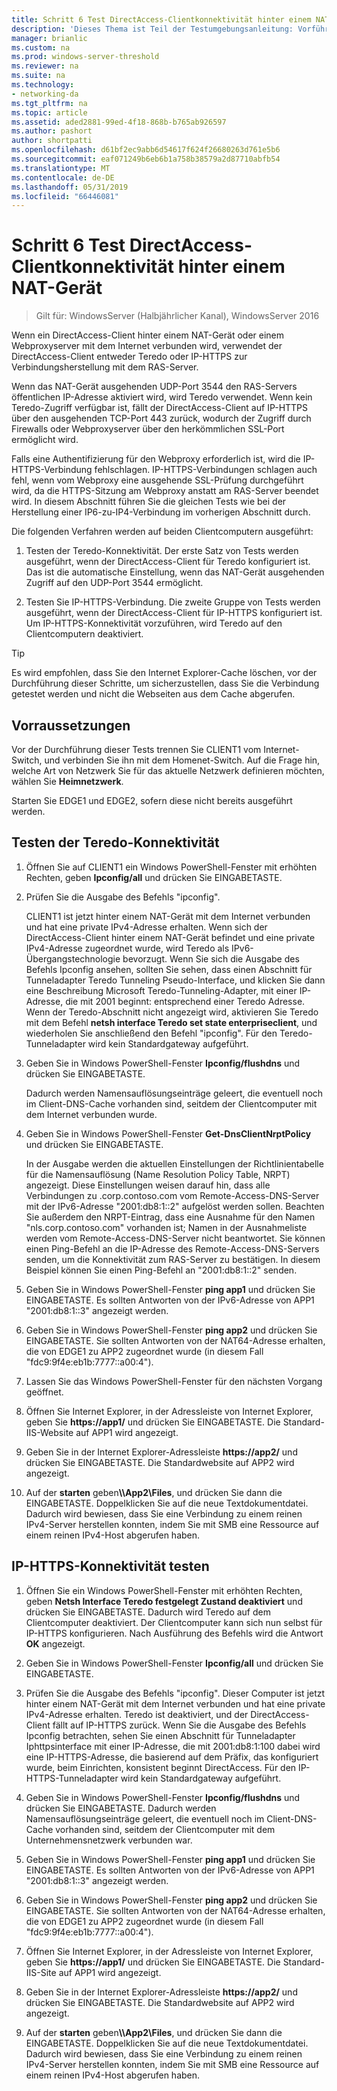 ```yaml
---
title: Schritt 6 Test DirectAccess-Clientkonnektivität hinter einem NAT-Gerät
description: 'Dieses Thema ist Teil der Testumgebungsanleitung: Vorführen von DirectAccess in einem Cluster mit Windows NLB für Windows Server 2016'
manager: brianlic
ms.custom: na
ms.prod: windows-server-threshold
ms.reviewer: na
ms.suite: na
ms.technology:
- networking-da
ms.tgt_pltfrm: na
ms.topic: article
ms.assetid: aded2881-99ed-4f18-868b-b765ab926597
ms.author: pashort
author: shortpatti
ms.openlocfilehash: d61bf2ec9abb6d54617f624f26680263d761e5b6
ms.sourcegitcommit: eaf071249b6eb6b1a758b38579a2d87710abfb54
ms.translationtype: MT
ms.contentlocale: de-DE
ms.lasthandoff: 05/31/2019
ms.locfileid: "66446081"
---
```

# <a name="step-6-test-directaccess-client-connectivity-from-behind-a-nat-device"></a>Schritt 6 Test DirectAccess-Clientkonnektivität hinter einem NAT-Gerät

>Gilt für: WindowsServer (Halbjährlicher Kanal), WindowsServer 2016

Wenn ein DirectAccess-Client hinter einem NAT-Gerät oder einem Webproxyserver mit dem Internet verbunden wird, verwendet der DirectAccess-Client entweder Teredo oder IP-HTTPS zur Verbindungsherstellung mit dem RAS-Server. 

Wenn das NAT-Gerät ausgehenden UDP-Port 3544 den RAS-Servers öffentlichen IP-Adresse aktiviert wird, wird Teredo verwendet. Wenn kein Teredo-Zugriff verfügbar ist, fällt der DirectAccess-Client auf IP-HTTPS über den ausgehenden TCP-Port 443 zurück, wodurch der Zugriff durch Firewalls oder Webproxyserver über den herkömmlichen SSL-Port ermöglicht wird. 

Falls eine Authentifizierung für den Webproxy erforderlich ist, wird die IP-HTTPS-Verbindung fehlschlagen. IP-HTTPS-Verbindungen schlagen auch fehl, wenn vom Webproxy eine ausgehende SSL-Prüfung durchgeführt wird, da die HTTPS-Sitzung am Webproxy anstatt am RAS-Server beendet wird. In diesem Abschnitt führen Sie die gleichen Tests wie bei der Herstellung einer IP6-zu-IP4-Verbindung im vorherigen Abschnitt durch.  
  
Die folgenden Verfahren werden auf beiden Clientcomputern ausgeführt:  
  
1. Testen der Teredo-Konnektivität. Der erste Satz von Tests werden ausgeführt, wenn der DirectAccess-Client für Teredo konfiguriert ist. Das ist die automatische Einstellung, wenn das NAT-Gerät ausgehenden Zugriff auf den UDP-Port 3544 ermöglicht.  
  
2. Testen Sie IP-HTTPS-Verbindung. Die zweite Gruppe von Tests werden ausgeführt, wenn der DirectAccess-Client für IP-HTTPS konfiguriert ist. Um IP-HTTPS-Konnektivität vorzuführen, wird Teredo auf den Clientcomputern deaktiviert.  
  
> [!TIP]  
> Es wird empfohlen, dass Sie den Internet Explorer-Cache löschen, vor der Durchführung dieser Schritte, um sicherzustellen, dass Sie die Verbindung getestet werden und nicht die Webseiten aus dem Cache abgerufen.  
  
## <a name="prerequisites"></a>Vorraussetzungen

Vor der Durchführung dieser Tests trennen Sie CLIENT1 vom Internet-Switch, und verbinden Sie ihn mit dem Homenet-Switch. Auf die Frage hin, welche Art von Netzwerk Sie für das aktuelle Netzwerk definieren möchten, wählen Sie **Heimnetzwerk**.  
  
Starten Sie EDGE1 und EDGE2, sofern diese nicht bereits ausgeführt werden.  
  
## <a name="test-teredo-connectivity"></a>Testen der Teredo-Konnektivität  
  
1. Öffnen Sie auf CLIENT1 ein Windows PowerShell-Fenster mit erhöhten Rechten, geben **Ipconfig/all** und drücken Sie EINGABETASTE.  
  
2. Prüfen Sie die Ausgabe des Befehls "ipconfig".  
  
   CLIENT1 ist jetzt hinter einem NAT-Gerät mit dem Internet verbunden und hat eine private IPv4-Adresse erhalten. Wenn sich der DirectAccess-Client hinter einem NAT-Gerät befindet und eine private IPv4-Adresse zugeordnet wurde, wird Teredo als IPv6-Übergangstechnologie bevorzugt. Wenn Sie sich die Ausgabe des Befehls Ipconfig ansehen, sollten Sie sehen, dass einen Abschnitt für Tunneladapter Teredo Tunneling Pseudo-Interface, und klicken Sie dann eine Beschreibung Microsoft Teredo-Tunneling-Adapter, mit einer IP-Adresse, die mit 2001 beginnt: entsprechend einer Teredo Adresse. Wenn der Teredo-Abschnitt nicht angezeigt wird, aktivieren Sie Teredo mit dem Befehl **netsh interface Teredo set state enterpriseclient**, und wiederholen Sie anschließend den Befehl "ipconfig". Für den Teredo-Tunneladapter wird kein Standardgateway aufgeführt.  
  
3. Geben Sie in Windows PowerShell-Fenster **Ipconfig/flushdns** und drücken Sie EINGABETASTE.  
  
   Dadurch werden Namensauflösungseinträge geleert, die eventuell noch im Client-DNS-Cache vorhanden sind, seitdem der Clientcomputer mit dem Internet verbunden wurde.  
  
4. Geben Sie in Windows PowerShell-Fenster **Get-DnsClientNrptPolicy** und drücken Sie EINGABETASTE.  
  
   In der Ausgabe werden die aktuellen Einstellungen der Richtlinientabelle für die Namensauflösung (Name Resolution Policy Table, NRPT) angezeigt. Diese Einstellungen weisen darauf hin, dass alle Verbindungen zu .corp.contoso.com vom Remote-Access-DNS-Server mit der IPv6-Adresse "2001:db8:1::2" aufgelöst werden sollen. Beachten Sie außerdem den NRPT-Eintrag, dass eine Ausnahme für den Namen "nls.corp.contoso.com" vorhanden ist; Namen in der Ausnahmeliste werden vom Remote-Access-DNS-Server nicht beantwortet. Sie können einen Ping-Befehl an die IP-Adresse des Remote-Access-DNS-Servers senden, um die Konnektivität zum RAS-Server zu bestätigen. In diesem Beispiel können Sie einen Ping-Befehl an "2001:db8:1::2" senden.  
  
5. Geben Sie in Windows PowerShell-Fenster **ping app1** und drücken Sie EINGABETASTE. Es sollten Antworten von der IPv6-Adresse von APP1 "2001:db8:1::3" angezeigt werden.  
  
6. Geben Sie in Windows PowerShell-Fenster **ping app2** und drücken Sie EINGABETASTE. Sie sollten Antworten von der NAT64-Adresse erhalten, die von EDGE1 zu APP2 zugeordnet wurde (in diesem Fall "fdc9:9f4e:eb1b:7777::a00:4").  
  
7. Lassen Sie das Windows PowerShell-Fenster für den nächsten Vorgang geöffnet.  
  
8. Öffnen Sie Internet Explorer, in der Adressleiste von Internet Explorer, geben Sie **https://app1/** und drücken Sie EINGABETASTE. Die Standard-IIS-Website auf APP1 wird angezeigt.  
  
9. Geben Sie in der Internet Explorer-Adressleiste **https://app2/** und drücken Sie EINGABETASTE. Die Standardwebsite auf APP2 wird angezeigt.  
  
10. Auf der **starten** geben<strong>\\\App2\Files</strong>, und drücken Sie dann die EINGABETASTE. Doppelklicken Sie auf die neue Textdokumentdatei. Dadurch wird bewiesen, dass Sie eine Verbindung zu einem reinen IPv4-Server herstellen konnten, indem Sie mit SMB eine Ressource auf einem reinen IPv4-Host abgerufen haben.  
  
## <a name="test-ip-https-connectivity"></a>IP-HTTPS-Konnektivität testen  
  
1. Öffnen Sie ein Windows PowerShell-Fenster mit erhöhten Rechten, geben **Netsh Interface Teredo festgelegt Zustand deaktiviert** und drücken Sie EINGABETASTE. Dadurch wird Teredo auf dem Clientcomputer deaktiviert. Der Clientcomputer kann sich nun selbst für IP-HTTPS konfigurieren. Nach Ausführung des Befehls wird die Antwort **OK** angezeigt.  
  
2. Geben Sie in Windows PowerShell-Fenster **Ipconfig/all** und drücken Sie EINGABETASTE.  
  
3. Prüfen Sie die Ausgabe des Befehls "ipconfig". Dieser Computer ist jetzt hinter einem NAT-Gerät mit dem Internet verbunden und hat eine private IPv4-Adresse erhalten. Teredo ist deaktiviert, und der DirectAccess-Client fällt auf IP-HTTPS zurück. Wenn Sie die Ausgabe des Befehls Ipconfig betrachten, sehen Sie einen Abschnitt für Tunneladapter Iphttpsinterface mit einer IP-Adresse, die mit 2001:db8:1:100 dabei wird eine IP-HTTPS-Adresse, die basierend auf dem Präfix, das konfiguriert wurde, beim Einrichten, konsistent beginnt DirectAccess. Für den IP-HTTPS-Tunneladapter wird kein Standardgateway aufgeführt.  
  
4. Geben Sie in Windows PowerShell-Fenster **Ipconfig/flushdns** und drücken Sie EINGABETASTE. Dadurch werden Namensauflösungseinträge geleert, die eventuell noch im Client-DNS-Cache vorhanden sind, seitdem der Clientcomputer mit dem Unternehmensnetzwerk verbunden war.  
  
5. Geben Sie in Windows PowerShell-Fenster **ping app1** und drücken Sie EINGABETASTE. Es sollten Antworten von der IPv6-Adresse von APP1 "2001:db8:1::3" angezeigt werden.  
  
6. Geben Sie in Windows PowerShell-Fenster **ping app2** und drücken Sie EINGABETASTE. Sie sollten Antworten von der NAT64-Adresse erhalten, die von EDGE1 zu APP2 zugeordnet wurde (in diesem Fall "fdc9:9f4e:eb1b:7777::a00:4").  
  
7. Öffnen Sie Internet Explorer, in der Adressleiste von Internet Explorer, geben Sie **https://app1/** und drücken Sie EINGABETASTE. Die Standard-IIS-Site auf APP1 wird angezeigt.  
  
8. Geben Sie in der Internet Explorer-Adressleiste **https://app2/** und drücken Sie EINGABETASTE. Die Standardwebsite auf APP2 wird angezeigt.  
  
9. Auf der **starten** geben<strong>\\\App2\Files</strong>, und drücken Sie dann die EINGABETASTE. Doppelklicken Sie auf die neue Textdokumentdatei. Dadurch wird bewiesen, dass Sie eine Verbindung zu einem reinen IPv4-Server herstellen konnten, indem Sie mit SMB eine Ressource auf einem reinen IPv4-Host abgerufen haben.

